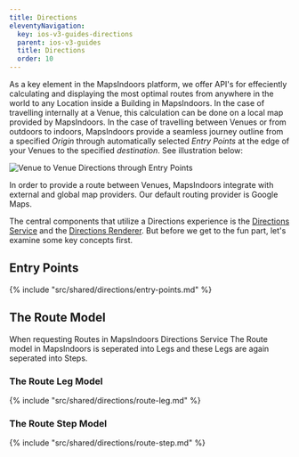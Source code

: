 ```yaml
---
title: Directions
eleventyNavigation:
  key: ios-v3-guides-directions
  parent: ios-v3-guides
  title: Directions
  order: 10
---
```


As a key element in the MapsIndoors platform, we offer API's for effeciently calculating and displaying the most optimal routes from anywhere in the world to any Location inside a Building in MapsIndoors. In the case of travelling internally at a Venue, this calculation can be done on a local map provided by MapsIndoors. In the case of travelling between Venues or from outdoors to indoors, MapsIndoors provide a seamless journey outline from a specified *Origin* through automatically selected *Entry Points* at the edge of your Venues to the specified *destination*. See illustration below:

![Venue to Venue Directions through Entry Points](/assets/directions/directions-with-entry-points.svg)

In order to provide a route between Venues, MapsIndoors integrate with external and global map providers. Our default routing provider is Google Maps.

The central components that utilize a Directions experience is the [Directions Service](#directions-service) and the [Directions Renderer](#directions-renderer). But before we get to the fun part, let's examine some key concepts first.

## Entry Points

{% include "src/shared/directions/entry-points.md" %}

## The Route Model

When requesting Routes in MapsIndoors Directions Service The Route model in MapsIndoors is seperated into Legs and these Legs are again seperated into Steps.

### The Route Leg Model

{% include "src/shared/directions/route-leg.md" %}

### The Route Step Model

{% include "src/shared/directions/route-step.md" %}

